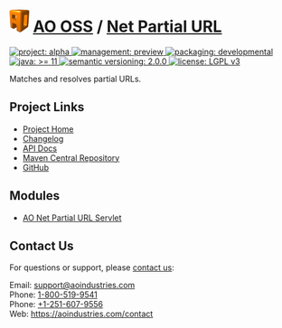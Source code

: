 # [<img src="ao-logo.png" alt="AO Logo" width="35" height="40">](https://github.com/aoindustries) [AO OSS](https://github.com/aoindustries/ao-oss) / [Net Partial URL](https://github.com/aoindustries/ao-net-partial-url)
<p>
	<a href="https://aoindustries.com/life-cycle#project-alpha">
		<img src="https://oss.aoapps.com/ao-badges/project-alpha.svg" alt="project: alpha" />
	</a>
	<a href="https://aoindustries.com/life-cycle#management-preview">
		<img src="https://oss.aoapps.com/ao-badges/management-preview.svg" alt="management: preview" />
	</a>
	<a href="https://aoindustries.com/life-cycle#packaging-developmental">
		<img src="https://oss.aoapps.com/ao-badges/packaging-developmental.svg" alt="packaging: developmental" />
	</a>
	<br />
	<a href="https://docs.oracle.com/en/java/javase/11/docs/api/">
		<img src="https://oss.aoapps.com/ao-badges/java-11.svg" alt="java: &gt;= 11" />
	</a>
	<a href="http://semver.org/spec/v2.0.0.html">
		<img src="https://oss.aoapps.com/ao-badges/semver-2.0.0.svg" alt="semantic versioning: 2.0.0" />
	</a>
	<a href="https://www.gnu.org/licenses/lgpl-3.0">
		<img src="https://oss.aoapps.com/ao-badges/license-lgpl-3.0.svg" alt="license: LGPL v3" />
	</a>
</p>

Matches and resolves partial URLs.

## Project Links
* [Project Home](https://oss.aoapps.com/net-partial-url/)
* [Changelog](https://oss.aoapps.com/net-partial-url/changelog)
* [API Docs](https://oss.aoapps.com/net-partial-url/apidocs/)
* [Maven Central Repository](https://search.maven.org/artifact/com.aoapps/ao-net-partial-url)
* [GitHub](https://github.com/aoindustries/ao-net-partial-url)

## Modules
* [AO Net Partial URL Servlet](https://github.com/aoindustries/ao-net-partial-url-servlet)

## Contact Us
For questions or support, please [contact us](https://aoindustries.com/contact):

Email: [support@aoindustries.com](mailto:support@aoindustries.com)  
Phone: [1-800-519-9541](tel:1-800-519-9541)  
Phone: [+1-251-607-9556](tel:+1-251-607-9556)  
Web: https://aoindustries.com/contact
